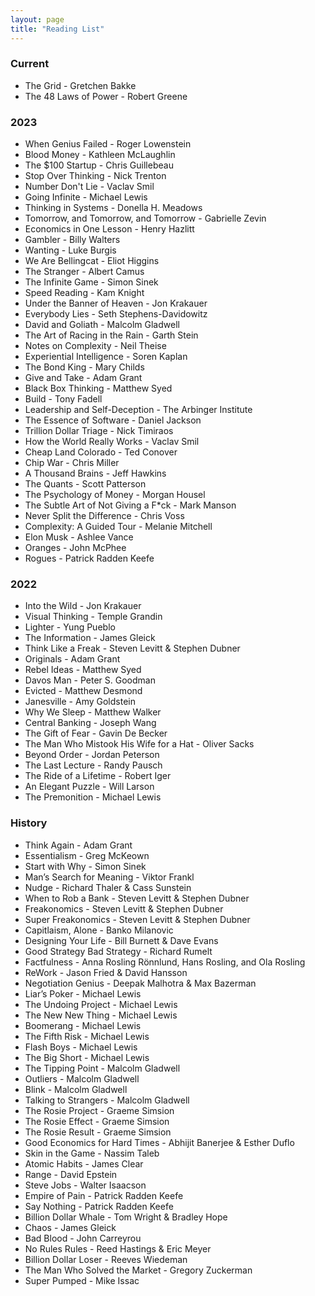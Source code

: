 ```yaml
---
layout: page
title: "Reading List"
---
```


### Current
- The Grid - Gretchen Bakke
- The 48 Laws of Power - Robert Greene

### 2023
- When Genius Failed - Roger Lowenstein
- Blood Money - Kathleen McLaughlin
- The $100 Startup - Chris Guillebeau
- Stop Over Thinking - Nick Trenton
- Number Don't Lie - Vaclav Smil
- Going Infinite - Michael Lewis
- Thinking in Systems - Donella H. Meadows
- Tomorrow, and Tomorrow, and Tomorrow - Gabrielle Zevin
- Economics in One Lesson - Henry Hazlitt
- Gambler - Billy Walters
- Wanting - Luke Burgis
- We Are Bellingcat - Eliot Higgins
- The Stranger - Albert Camus
- The Infinite Game - Simon Sinek
- Speed Reading - Kam Knight
- Under the Banner of Heaven - Jon Krakauer
- Everybody Lies - Seth Stephens-Davidowitz
- David and Goliath - Malcolm Gladwell
- The Art of Racing in the Rain - Garth Stein
- Notes on Complexity - Neil Theise
- Experiential Intelligence - Soren Kaplan
- The Bond King - Mary Childs
- Give and Take - Adam Grant
- Black Box Thinking - Matthew Syed
- Build - Tony Fadell
- Leadership and Self-Deception - The Arbinger Institute
- The Essence of Software - Daniel Jackson
- Trillion Dollar Triage - Nick Timiraos
- How the World Really Works - Vaclav Smil
- Cheap Land Colorado - Ted Conover
- Chip War - Chris Miller
- A Thousand Brains - Jeff Hawkins
- The Quants - Scott Patterson
- The Psychology of Money - Morgan Housel
- The Subtle Art of Not Giving a F*ck - Mark Manson
- Never Split the Difference - Chris Voss
- Complexity: A Guided Tour - Melanie Mitchell
- Elon Musk - Ashlee Vance
- Oranges - John McPhee
- Rogues - Patrick Radden Keefe

### 2022
- Into the Wild - Jon Krakauer
- Visual Thinking - Temple Grandin
- Lighter - Yung Pueblo
- The Information - James Gleick
- Think Like a Freak - Steven Levitt & Stephen Dubner
- Originals - Adam Grant
- Rebel Ideas - Matthew Syed
- Davos Man - Peter S. Goodman
- Evicted - Matthew Desmond
- Janesville - Amy Goldstein
- Why We Sleep - Matthew Walker
- Central Banking - Joseph Wang
- The Gift of Fear - Gavin De Becker
- The Man Who Mistook His Wife for a Hat - Oliver Sacks
- Beyond Order - Jordan Peterson
- The Last Lecture - Randy Pausch
- The Ride of a Lifetime - Robert Iger
- An Elegant Puzzle - Will Larson
- The Premonition - Michael Lewis

### History
- Think Again - Adam Grant
- Essentialism - Greg McKeown
- Start with Why - Simon Sinek
- Man’s Search for Meaning - Viktor Frankl
- Nudge - Richard Thaler & Cass Sunstein
- When to Rob a Bank - Steven Levitt & Stephen Dubner
- Freakonomics - Steven Levitt & Stephen Dubner
- Super Freakonomics - Steven Levitt & Stephen Dubner
- Capitlaism, Alone - Banko Milanovic
- Designing Your Life - Bill Burnett & Dave Evans
- Good Strategy Bad Strategy - Richard Rumelt
- Factfulness - Anna Rosling Rönnlund, Hans Rosling, and Ola Rosling
- ReWork - Jason Fried & David Hansson
- Negotiation Genius - Deepak Malhotra & Max Bazerman
- Liar’s Poker - Michael Lewis
- The Undoing Project - Michael Lewis
- The New New Thing - Michael Lewis
- Boomerang - Michael Lewis
- The Fifth Risk - Michael Lewis
- Flash Boys - Michael Lewis
- The Big Short - Michael Lewis
- The Tipping Point - Malcolm Gladwell
- Outliers - Malcolm Gladwell
- Blink - Malcolm Gladwell
- Talking to Strangers - Malcolm Gladwell
- The Rosie Project - Graeme Simsion
- The Rosie Effect - Graeme Simsion
- The Rosie Result - Graeme Simsion
- Good Economics for Hard Times - Abhijit Banerjee & Esther Duflo
- Skin in the Game - Nassim Taleb
- Atomic Habits - James Clear
- Range - David Epstein
- Steve Jobs - Walter Isaacson
- Empire of Pain - Patrick Radden Keefe
- Say Nothing - Patrick Radden Keefe
- Billion Dollar Whale - Tom Wright & Bradley Hope
- Chaos - James Gleick
- Bad Blood - John Carreyrou
- No Rules Rules - Reed Hastings & Eric Meyer
- Billion Dollar Loser - Reeves Wiedeman
- The Man Who Solved the Market - Gregory Zuckerman
- Super Pumped - Mike Issac
